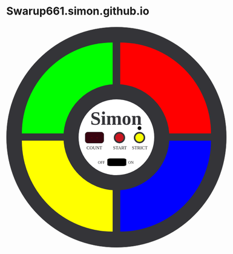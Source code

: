 # Swarup661.simon.github.io
<!DOCTYPE html>
<head>
<style>
html, body {
	background-image: url("retina_wood.png");
	text-align: centre;
}
.out-circle{
	width: 500px;
	height: 500px;
	background-color: #343438;
	position:relative;
	border-radius: 290px;
	padding: 40px;
	border: 1px solid #444;
	margin: 5% auto;
}
.out-circle .green{
	position: relative;
	top: 0;
	left: 0;
	background-color: #00ff00;
	width: 240px;
	height: 240px;
	border-radius: 100% 0 0 0;
	display: inline-block;
	margin-right: 8px;
	margin-bottom: 8px;
}
.out-circle .red{
	position: relative;
	top: 0;
	right: 0;
	background-color: #ff0000;
	width: 240px;
	height: 240px;
	border-radius: 0 100% 0 0;
	display: inline-block;
	margin-left: 8px;
	margin-bottom: 8px;
}
.out-circle .yellow{
	position: relative;
	bottom: 0;
	left: 0;
	background-color: #ffff00;
	width: 240px;
	height: 240px;
	border-radius: 0 0 0 100%;
	display: inline-block;
	margin-right: 8px;
	margin-top: 8px;
}
.out-circle .blue{
	position: relative;
	bottom: 0;
	right: 0;
	background-color: #0000ff;
	width: 240px;
	height: 240px;
	border-radius: 0 0 100% 0;
	display: inline-block;
	margin-left: 8px;
	margin-top: 8px;
}
.out-circle .game-out-circle{
	height: 200px;
	width: 200px;
	border: 40px solid #343438;
	border-radius: 160px;
	position: absolute;
	left: 150px;
	top: 150px;
	background-color: white;
}
.out-circle .game-in-circle{
	height: 148px;
	width: 148px;
	border-radius: 74px;
	position: relative;
	left: 16px;
	top: 16px;
	background-color: white;
}
.out-circle .game-in-circle .game-name{
	color: #343438;
	font-family: Alfa Slab One;
	font-size: 50;
	font-weight: bold;
	position: relative;
	top: 5px;
	left: 15px;
}
.out-circle .game-in-circle .count{
	width: 50px;
	height: 30px;
	padding: 10px;
	text-align: center;
	border: 1px solid #343438;
	border-radius: 7px;
	font-size: small;
	color: maroon;
	top: 70px;
	left: 1px;
	position: absolute;
	background-color: #370410;
	font-family: VT323;
}
input:hover, input:focus{
	outline: none;
	box-shadow: none;
}
.out-circle .game-in-circle .start{
	position: absolute;
	width: 30px;
	height: 30px;
	border: 4px solid #343438;
	border-radius: 17px; 
	top: 70px;
	left: 77px;
	background-color: #CB151F;
}
inout:hover, input:focus{
	outline: none;
	box-shadow: none;
}
.out-circle .game-in-circle .strict{
	position: absolute;
	width: 30px;
	height: 30px;
	border: 4px solid #343438;
	border-radius: 17px;
	top: 70px;
	left: 130px;
	background-color: #F9FF02;
}
.out-circle .game-in-circle .strict-indicator{
	position: absolute;
	width: 10px;
	height: 10px;
	border: none;
	border-radius: 5px;
	top: 55px;
	left: 140px;
	background-color: black;
}
.out-circle .game-in-circle .toogle-button{
	position: absolute;	
	width: 50px;
	height: 20px;
	padding: none;
	border: none;
	border-radius: 15% 15% 15% 15%;
	top: 140px;
	left: 60px;
	background: black;
}
.out-circle .game-in-circle .text-name .text-count{
	position: absolute;
	top: 105px;
	left: 5px;
	font-family: oswald;
	font-size: 12;
}
.out-circle .game-in-circle .text-name .text-start{
	position: absolute;
	top: 105px;
	left: 75px;
	font-family: oswald;
	font-size:12;
}
.out-circle .game-in-circle .text-name .text-strict{
	position: absolute;
	top: 105px;
	left: 125px;
	font-family: oswald;
	font-size:12;
}
.out-circle .game-in-circle .text-name .toogle-button-off{
	position: absolute;
	top: 145px;
	left: 35px;
	font-family: oswald;
	font-size: 10;
}
.out-circle .game-in-circle .text-name .toogle-button-on{
	position: absolute;
	top: 145px;
	left: 115px;
	font-family: oswald;
	font-size: 10;
}
</style>
</head>
<body>
<div class="out-circle">
<div id="green" class="green"></div>
<div id="red" class="red"></div>
<div id="yellow" class="yellow"></div>
<div id="blue" class="blue"></div>
<div class="game-out-circle">
<div class="game-in-circle">
<span class="game-name">Simon</span>
<input class="count" id="count" name="count" type="text" value="-   -" />
<button class="start" id="start" name="start" type="button"></button>
<button class="strict" id="strict" name="strict" type="button"></button>
<input class="strict-indicator" id="strict-indicator" name="strict-indicator" type="text"/>
<button class="toogle-button" id="toogole-button" name="toogle-button" type="button"></button>
<div class="text-name"> 
<span class="text-count">COUNT</span>
<span class="text-start">  START</span>
<span class="text-strict">STRICT</span>
<span class="toogle-button-off">OFF</span>
<span class="toogle-button-on">ON</span>
</div>
</div>
</div>
</div>
<body>
